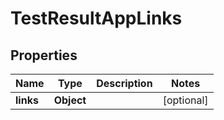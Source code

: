 

# TestResultAppLinks


## Properties

| Name | Type | Description | Notes |
|------------ | ------------- | ------------- | -------------|
|**links** | **Object** |  |  [optional] |



